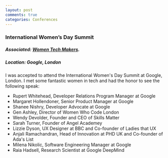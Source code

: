 ```yaml
---
layout: post
comments: true
categories: Conferences
---
```


### International Women’s Day Summit 

##### Associated:  [Women Tech Makers](https://www.womentechmakers.com/).

##### Location: Google, London

I was accepted to attend the International Women's Day Summit at Google, London. I met some fantastic women in tech and had the honor to see the following speak:
+ Rupert Whitehead, Developer Relations Program Manager at Google
+ Margaret Hollendoner, Senior Product Manager at Google
+ Shanee Nishry, Developer Advocate at Google
+ Gen Ashley, Director of Women Who Code London 
+ Wendy Devolder, Founder and CEO of Skills Matter
+ Sarah Turner, Founder of Angel Academey
+ Lizzie Dyson, UX Designer at BBC and Co-founder of Ladies that UX
+ Anjali Ramachandran, Head of Innovation at PHD UK and Co-founder of Ada's List 
+ Milena Nikolic, Software Engineering Manager at Google
+ Raia Hadsell, Research Scientist at Google DeepMind